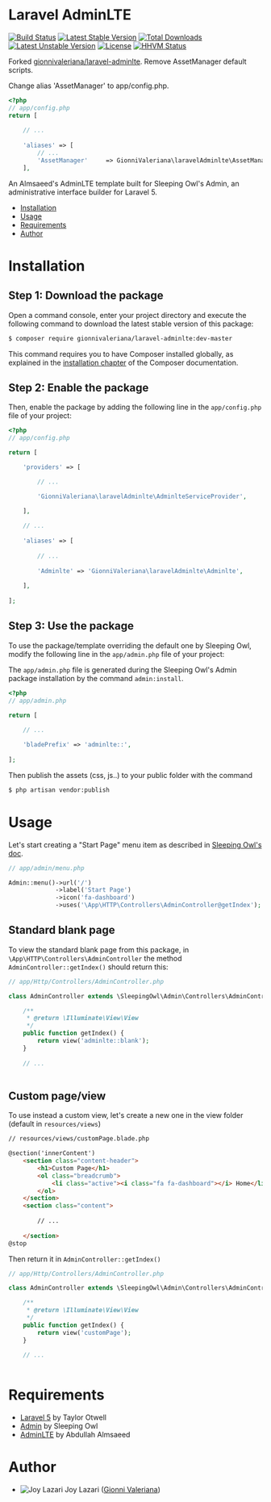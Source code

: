 Laravel AdminLTE
================
[![Build Status](https://travis-ci.org/gionnivaleriana/laravel-adminlte.svg)](https://travis-ci.org/gionnivaleriana/laravel-adminlte)
[![Latest Stable Version](https://poser.pugx.org/gionnivaleriana/laravel-adminlte/v/stable.svg)](https://packagist.org/packages/gionnivaleriana/laravel-adminlte) 
[![Total Downloads](https://poser.pugx.org/gionnivaleriana/laravel-adminlte/downloads.svg)](https://packagist.org/packages/gionnivaleriana/laravel-adminlte) 
[![Latest Unstable Version](https://poser.pugx.org/gionnivaleriana/laravel-adminlte/v/unstable.svg)](https://packagist.org/packages/gionnivaleriana/laravel-adminlte) 
[![License](https://poser.pugx.org/gionnivaleriana/laravel-adminlte/license.svg)](https://packagist.org/packages/gionnivaleriana/laravel-adminlte)
[![HHVM Status](http://hhvm.h4cc.de/badge/gionnivaleriana/laravel-adminlte.svg)](http://hhvm.h4cc.de/package/gionnivaleriana/laravel-adminlte)


Forked [gionnivaleriana/laravel-adminlte](https://github.com/gionnivaleriana/laravel-adminlte). Remove AssetManager default scripts.

Change alias 'AssetManager' to app/config.php.

```php
<?php
// app/config.php
return [
    
    // ...
    
    'aliases' => [
        // ...
        'AssetManager'     => GionniValeriana\laravelAdminlte\AssetManager::class,
    ],
```


An Almsaeed's AdminLTE template built for Sleeping Owl's Admin, an administrative interface builder for Laravel 5.

- [Installation](#installation)
- [Usage](#usage)
- [Requirements](#requirements)
- [Author](#author)

Installation
============

Step 1: Download the package
----------------------------

Open a command console, enter your project directory and execute the following command to download the latest stable version of this package:

```bash
$ composer require gionnivaleriana/laravel-adminlte:dev-master
```

This command requires you to have Composer installed globally, as explained in the [installation chapter](https://getcomposer.org/doc/00-intro.md) of the Composer documentation.

Step 2: Enable the package
--------------------------

Then, enable the package by adding the following line in the `app/config.php` file of your project:

```php
<?php
// app/config.php

return [

    'providers' => [

        // ...

        'GionniValeriana\laravelAdminlte\AdminlteServiceProvider',

    ],
    
    // ...
    
    'aliases' => [
    
        // ...
    
        'Adminlte' => 'GionniValeriana\laravelAdminlte\Adminlte',
    
    ],
    
];
```

Step 3: Use the package
-----------------------

To use the package/template overriding the default one by Sleeping Owl, modify the following line in the `app/admin.php` file of your project:

The `app/admin.php` file is generated during the Sleeping Owl's Admin package installation by the command `admin:install`.

```php
<?php
// app/admin.php

return [
    
    // ...

    'bladePrefix' => 'adminlte::',
    
];
```

Then publish the assets (css, js..) to your public folder with the command

```bash
$ php artisan vendor:publish
```

Usage
=====
Let's start creating a "Start Page" menu item as described in [Sleeping Owl's doc](http://sleeping-owl.github.io/en/Getting_Started/Menu_Configuration.html).

```php
// app/admin/menu.php

Admin::menu()->url('/')
             ->label('Start Page')
             ->icon('fa-dashboard')
             ->uses('\App\HTTP\Controllers\AdminController@getIndex');

```

Standard blank page
-------------------
To view the standard blank page from this package, in `\App\HTTP\Controllers\AdminController` the method `AdminController::getIndex()` should return this:

```php
// app/Http/Controllers/AdminController.php

class AdminController extends \SleepingOwl\Admin\Controllers\AdminController {

    /**
     * @return \Illuminate\View\View
     */
    public function getIndex() {
        return view('adminlte::blank');
    }
    
    // ...
    
```

Custom page/view
----------------
To use instead a custom view, let's create a new one in the view folder (default in `resources/views`)
 
```html
// resources/views/customPage.blade.php

@section('innerContent')
    <section class="content-header">
        <h1>Custom Page</h1>
        <ol class="breadcrumb">
            <li class="active"><i class="fa fa-dashboard"></i> Home</li>
        </ol>
    </section>
    <section class="content">
    
        // ...
        
    </section>
@stop

```

Then return it in `AdminController::getIndex()`

```php
// app/Http/Controllers/AdminController.php

class AdminController extends \SleepingOwl\Admin\Controllers\AdminController {

    /**
     * @return \Illuminate\View\View
     */
    public function getIndex() {
        return view('customPage');
    }
    
    // ...
    
```

Requirements
============
* [Laravel 5](http://github.com/laravel/laravel) by Taylor Otwell
* [Admin](http://github.com/sleeping-owl/admin) by Sleeping Owl
* [AdminLTE](http://github.com/almasaeed2010/AdminLTE) by Abdullah Almsaeed

Author
======
* ![Joy Lazari](https://avatars0.githubusercontent.com/u/6898095?s=15) Joy Lazari ([Gionni Valeriana](https://github.com/gionnivaleriana))
